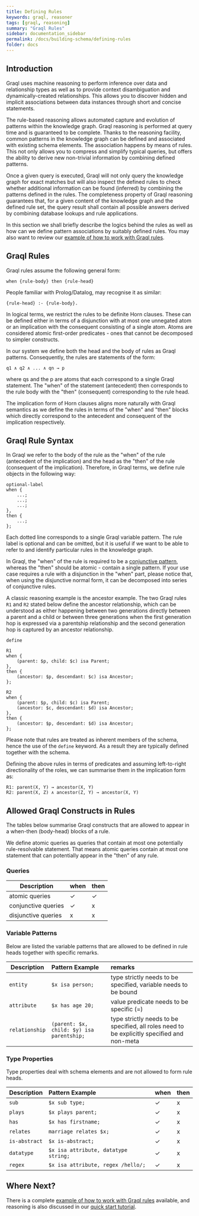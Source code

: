 ```yaml
---
title: Defining Rules
keywords: graql, reasoner
tags: [graql, reasoning]
summary: "Graql Rules"
sidebar: documentation_sidebar
permalink: /docs/building-schema/defining-rules
folder: docs
---
```


## Introduction

Graql uses machine reasoning to perform inference over data and relationship types as well as to provide context disambiguation and dynamically-created relationships. This allows you to discover hidden and implicit associations between data instances through short and concise statements.

The rule-based reasoning allows automated capture and evolution of patterns within the knowledge graph. Graql reasoning is performed at query time and is guaranteed to be complete. Thanks to the reasoning facility, common patterns in the knowledge graph can be defined and associated with existing schema elements. The association happens by means of rules. This not only allows you to compress and simplify typical queries, but offers the ability to derive new non-trivial information by combining defined patterns.

Once a given query is executed, Graql will not only query the knowledge graph for exact matches but will also inspect the defined rules to check whether additional information can be found (inferred) by combining the patterns defined in the rules. The completeness property of Graql reasoning guarantees that, for a given content of the knowledge graph and the defined rule set, the query result shall contain all possible answers derived by combining database lookups and rule applications.

In this section we shall briefly describe the logics behind the rules as well as how can we define pattern associations by suitably defined rules. You may also want to review our [example of how to work with Graql rules](../examples/graql-reasoning).

## Graql Rules

Graql rules assume the following general form:

```
when {rule-body} then {rule-head}
```

People familiar with Prolog/Datalog, may recognise it as similar:

```
{rule-head} :- {rule-body}.
```

In logical terms, we restrict the rules to be definite Horn clauses. These can be defined either in terms of a disjunction with at most one unnegated atom or an implication with the consequent consisting of a single atom. Atoms are considered atomic first-order predicates - ones that cannot be decomposed to simpler constructs.

In our system we define both the head and the body of rules as Graql patterns. Consequently, the rules are statements of the form:

```
q1 ∧ q2 ∧ ... ∧ qn → p
```

where qs and the p are atoms that each correspond to a single Graql statement. The "when" of the statement (antecedent) then corresponds to the rule body with the "then" (consequent) corresponding to the rule head.

The implication form of Horn clauses aligns more naturally with Graql semantics as we define the rules in terms of the "when" and "then" blocks which directly correspond to the antecedent and consequent of the implication respectively.

## Graql Rule Syntax
In Graql we refer to the body of the rule as the "when" of the rule (antecedent of the implication) and the head as the "then" of the rule (consequent of the implication). Therefore, in Graql terms, we define rule objects in the following way:

```graql-test-ignore
optional-label
when {
    ...;
    ...;
    ...;
},
then {
    ...;
};
```

Each dotted line corresponds to a single Graql variable pattern. The rule label is optional and can be omitted, but it is useful if we want to be able to refer to and identify particular rules in the knowledge graph.

In Graql, the "when" of the rule is required to be a [conjunctive pattern](https://en.wikipedia.org/wiki/Logical_conjunction), whereas the "then" should be atomic - contain a single pattern. If your use case requires a rule with a disjunction in the "when" part, please notice that, when using the disjunctive normal form, it can be decomposed into series of conjunctive rules.

A classic reasoning example is the ancestor example. The two Graql rules `R1` and `R2` stated below define the ancestor relationship, which can be understood as either happening between two generations directly between a parent and a child or between three generations when the first generation hop is expressed via a parentship relationship and the second generation hop is captured by an ancestor relationship.

```graql
define

R1
when {
    (parent: $p, child: $c) isa Parent;
},
then {
    (ancestor: $p, descendant: $c) isa Ancestor;
};

R2
when {
    (parent: $p, child: $c) isa Parent;
    (ancestor: $c, descendant: $d) isa Ancestor;
},
then {
    (ancestor: $p, descendant: $d) isa Ancestor;
};
```

Please note that rules are treated as inherent members of the schema, hence the use of the `define` keyword. As a result they are typically defined together with the schema.

Defining the above rules in terms of predicates and assuming left-to-right directionality of the roles, we can summarise them in the implication form as:

```
R1: parent(X, Y) → ancestor(X, Y)  
R2: parent(X, Z) ∧ ancestor(Z, Y) → ancestor(X, Y)
```

## Allowed Graql Constructs in Rules
The tables below summarise Graql constructs that are allowed to appear in a when-then (body-head) blocks of a rule.

We define atomic queries as queries that contain at most one potentially rule-resolvable statement.
That means atomic queries contain at most one statement that can potentially appear in the "then" of any rule.

### Queries

| Description        | when | then
| -------------------- |:--|:--|
| atomic queries | ✓ | ✓ |
| conjunctive queries        | ✓ | x |
| disjunctive queries        | x | x |  

### Variable Patterns

Below are listed the variable patterns that are allowed to be defined in rule heads together with specific remarks.

| Description        | Pattern Example           | remarks
| -------------------- |:--- |:------|
| `entity` | `$x isa person;` | type strictly needs to be specified, variable needs to be bound |
| `attribute` | `$x has age 20;` | value predicate needs to be specific (=) |
| `relationship` | `(parent: $x, child: $y) isa parentship;` | type strictly needs to be specified, all roles need to be explicitly specified and non-meta |

### Type Properties

Type properties deal with schema elements and are not allowed to form rule heads.

| Description        | Pattern Example   | when | then
| -------------------- |:---|:--|:--|
| `sub`        | `$x sub type;` | ✓| x |
| `plays` | `$x plays parent;` |✓| x |
| `has`        | `$x has firstname;` | ✓ | x |  
| `relates`   | `marriage relates $x;` | ✓ | x |
| `is-abstract` | `$x is-abstract;` | ✓ | x |
| `datatype` | `$x isa attribute, datatype string;` | ✓| x |
| `regex` | `$x isa attribute, regex /hello/;` | ✓ | x |

## Where Next?

There is a complete [example of how to work with Graql rules](../examples/graql-reasoning) available, and reasoning is also discussed in our [quick start tutorial](../get-started/quickstart-tutorial).
